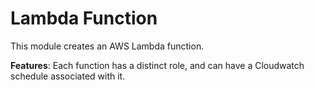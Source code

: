 Lambda Function
===============

This module creates an AWS Lambda function.

**Features**: Each function has a distinct role, and can have a Cloudwatch schedule associated with it.
